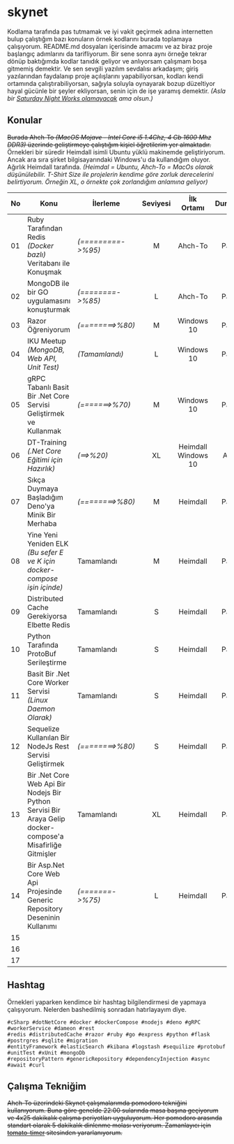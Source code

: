 # skynet

Kodlama tarafında pas tutmamak ve iyi vakit geçirmek adına internetten bulup çalıştığım bazı konuların örnek kodlarını burada toplamaya çalışıyorum. README.md dosyaları içerisinde amacımı ve az biraz proje başlangıç adımlarını da tarifliyorum. Bir sene sonra aynı örneğe tekrar dönüp baktığımda kodlar tanıdık geliyor ve anlıyorsam çalışmam boşa gitmemiş demektir. Ve sen sevgili yazılım sevdalısı arkadaşım; giriş yazılarından faydalanıp proje açılışlarını yapabiliyorsan, kodları kendi ortamında çalıştırabiliyorsan, sağıyla soluyla oynayarak bozup düzeltiyor hayal gücünle bir şeyler ekliyorsan, senin için de işe yaramış demektir. _(Asla bir [Saturday Night Works olamayacak](https://github.com/buraksenyurt/saturday-night-works) ama olsun.)_

## Konular

~~Burada Ahch-To _(MacOS Mojave - Intel Core i5 1.4Ghz, 4 Gb 1600 Mhz DDR3)_ üzerinde geliştirmeye çalıştığım kişiel öğretilerim yer almaktadır.~~ Örnekleri bir süredir Heimdall isimli Ubuntu yüklü makinemde geliştiriyorum. Ancak ara sıra şirket bilgisayarındaki Windows'u da kullandığım oluyor. Ağırlık Heimdall tarafında. _(Heimdal = Ubuntu, Ahch-To = MacOs olarak düşünülebilir. T-Shirt Size ile projelerin kendime göre zorluk derecelerini belirtiyorum. Örneğin XL, o örnekte çok zorlandığım anlamına geliyor)_

| No | Konu                                                                                                         | İlerleme           | Seviyesi |      İlk Ortamı     | Durum |
|----|--------------------------------------------------------------------------------------------------------------|--------------------|:--------:|:-------------------:|------:|
| 01 | Ruby Tarafından Redis _(Docker bazlı)_  Veritabanı ile Konuşmak                                              | _(=========->%95)_ |     M    |       Ahch-To       | Pasif |
| 02 | MongoDB ile bir GO uygulamasını konuşturmak                                                                  | _(========->%85)_  |     L    |       Ahch-To       | Pasif |
| 03 | Razor Öğreniyorum                                                                                            | _(========>%80)_   |     M    |      Windows 10     | Pasif |
| 04 | IKU Meetup _(MongoDB, Web API, Unit Test)_                                                                   | _(Tamamlandı)_     |     L    |      Windows 10     | Pasif |
| 05 | gRPC Tabanlı Basit Bir .Net Core Servisi  Geliştirmek ve Kullanmak                                           | _(=======>%70)_    |     M    |      Windows 10     | Pasif |
| 06 | DT-Training _(.Net Core Eğitimi için Hazırlık)_                                                              | _(==>%20)_         |    XL    | Heimdall Windows 10 | Aktif |
| 07 | Sıkça Duymaya Başladığım Deno'ya  Minik Bir Merhaba                                                          | _(========>%80)_   |     M    |       Heimdall      | Pasif |
| 08 | Yine Yeni Yeniden ELK _(Bu sefer E ve K için docker-compose işin içinde)_                                    | Tamamlandı         |     M    |       Heimdall      | Pasif |
| 09 | Distributed Cache Gerekiyorsa Elbette Redis                                                                  | Tamamlandı         |     S    |       Heimdall      | Pasif |
| 10 | Python Tarafında ProtoBuf Serileştirme                                                                       | Tamamlandı         |     S    |       Heimdall      | Pasif |
| 11 | Basit Bir .Net Core Worker Servisi  _(Linux Daemon Olarak)_                                                  | Tamamlandı         |     S    |       Heimdall      | Pasif |
| 12 | Sequelize Kullanılan Bir NodeJs  Rest Servisi Geliştirmek                                                    | _(========>%80)_   |     S    |       Heimdall      | Pasif |
| 13 | Bir .Net Core Web Api Bir Nodejs Bir Python  Servisi Bir Araya Gelip docker-compose'a  Misafirliğe Gitmişler | Tamamlandı         |    XL    |       Heimdall      | Pasif |
| 14 | Bir Asp.Net Core Web Api Projesinde Generic Repository Deseninin Kullanımı                                   | _(=======->%75)_   |     L    |       Heimdall      | Pasif |
| 15 |                                                                                                              |                    |          |                     |       |
| 16 |                                                                                                              |                    |          |                     |       |
| 17 |                                                                                                              |                    |          |                     |       |

## Hashtag

Örnekleri yaparken kendimce bir hashtag bilgilendirmesi de yapmaya çalışıyorum. Nelerden bashedilmiş sonradan hatırlayayım diye.

```text
#cSharp #dotNetCore #docker #dockerCompose #nodejs #deno #gRPC #workerService #dameon #rest 
#redis #distributedCache #razor #ruby #go #express #python #flask #postrgres #sqlite #migration 
#entityFramework #elasticSearch #kibana #logstash #sequilize #protobuf #unitTest #xUnit #mongoDb 
#repositoryPattern #genericRepository #dependencyInjection #async #await #curl
```

## Çalışma Tekniğim

~~Ahch-To üzerindeki Skynet çalışmalarımda pomodoro tekniğini kullanıyorum. Buna göre genelde 22:00 sularında masa başına geçiyorum ve 4x25 dakikalık çalışma periyotları uyguluyorum. Her pomodoro arasında standart olarak 5 dakikalık dinlenme molası veriyorum. Zamanlayıcı için [tomato-timer](https://tomato-timer.com/) sitesinden yararlanıyorum.~~

